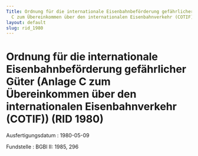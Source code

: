 ```yaml
---
Title: Ordnung für die internationale Eisenbahnbeförderung gefährlicher Güter (Anlage
  C zum Übereinkommen über den internationalen Eisenbahnverkehr (COTIF))
layout: default
slug: rid_1980
---
```


# Ordnung für die internationale Eisenbahnbeförderung gefährlicher Güter (Anlage C zum Übereinkommen über den internationalen Eisenbahnverkehr (COTIF)) (RID 1980)

Ausfertigungsdatum
:   1980-05-09

Fundstelle
:   BGBl II: 1985, 296

